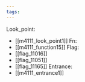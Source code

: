 ```yaml
---
tags:
---
```

Look_point:
- [[m4111_look_point1]]
Fn:
- [[m4111_function15]]
Flag:
- [[flag_11016]]
- [[flag_11051]]
- [[flag_11165]]
Entrance:
- [[m4111_entrance1]]

